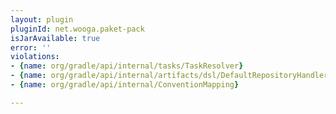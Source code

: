 ```yaml
---
layout: plugin
pluginId: net.wooga.paket-pack
isJarAvailable: true
error: ''
violations:
- {name: org/gradle/api/internal/tasks/TaskResolver}
- {name: org/gradle/api/internal/artifacts/dsl/DefaultRepositoryHandler}
- {name: org/gradle/api/internal/ConventionMapping}

---
```

